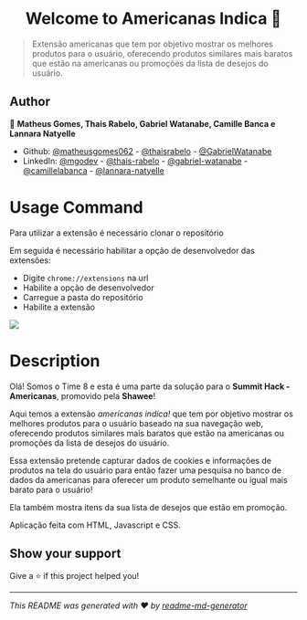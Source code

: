 <h1 align="center">Welcome to Americanas Indica 👋</h1>
<p>
</p>

> Extensão americanas que tem por objetivo mostrar os melhores produtos para o usuário, oferecendo produtos similares mais baratos que estão na americanas ou promoções da lista de desejos do usuário.

## Author

👤 **Matheus Gomes, Thais Rabelo, Gabriel Watanabe, Camille Banca e Lannara Natyelle**

* Github: [@matheusgomes062](https://github.com/matheusgomes062) - [@thaisrabelo](https://github.com/thaisrabelo) - [@GabrielWatanabe](https://github.com/GabrielWatanabe)
* LinkedIn: [@mgodev](https://linkedin.com/in/mgodev) - [@thais-rabelo](https://www.linkedin.com/in/thais-rabelo/) - [@gabriel-watanabe](https://www.linkedin.com/in/gabriel-watanabe/) -  [@camillelabanca](https://www.linkedin.com/in/camillelabanca/) - [@lannara-natyelle](https://www.linkedin.com/in/lannara-natyelle/)

# Usage Command

Para utilizar a extensão é necessário clonar o repositório

Em seguida é necessário habilitar a opção de desenvolvedor das extensões:

- Digite ```chrome://extensions``` na url
- Habilite a opção de desenvolvedor
- Carregue a pasta do repositório
- Habilite a extensão

![](C:\Users\mathe\Downloads\ezgif.com-gif-maker.gif)



# Description

Olá! Somos o Time 8 e esta é uma parte da solução para o **Summit Hack - Americanas**, promovido pela **Shawee**!

Aqui temos a extensão *americanas indica!* que tem por objetivo mostrar os melhores produtos para o usuário baseado na sua navegação web, oferecendo produtos similares mais baratos que estão na americanas ou promoções da lista de desejos do usuário.

Essa extensão pretende capturar dados de cookies e informações de produtos na tela do usuário para então fazer uma pesquisa no banco de dados da americanas para oferecer um produto semelhante ou igual mais barato para o usuário!

Ela também mostra itens da sua lista de desejos que estão em promoção.

Aplicação feita com HTML, Javascript e CSS.

## Show your support

Give a ⭐️ if this project helped you!

***
_This README was generated with ❤️ by [readme-md-generator](https://github.com/kefranabg/readme-md-generator)_